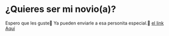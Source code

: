 # ¿Quieres ser mi novio(a)?
Espero que les guste💞
Ya pueden enviarle a esa personita especial.💌
[el link Aquí](https://quieres-ser-mi-novia.netlify.app)